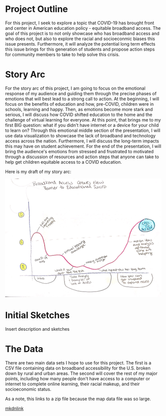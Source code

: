 # Project Outline

For this project, I seek to explore a topic that COVID-19 has brought front and center in American education policy - equitable broadband access.  The goal of this project is to not only showcase who has broadband access and who does not, but also to explore the racial and socioeconmic biases this issue presents.  Furthermore, it will analyze the potential long term effects this issue brings for this generation of students and propose action steps for community members to take to help solve this crisis.

# Story Arc

For the story arc of this project, I am going to focus on the emotional response of my audience and guiding them through the precise phases of emotions that will best lead to a strong call to action.  At the beginning, I will focus on the benefits of education and how, pre-COVID, children were in schools, learning and happy.  Then, as emotions become more stark and serious, I will discuss how COVID shifted education to the home and the challenge of virtual learning for everyone.  At this point, that brings me to my first BIG question:  what if you didn't have internet or a device for your child to learn on?  Through this emotional middle section of the presentation, I will use data visualization to showcase the lack of broadband and technology access across the nation.  Furthermore, I will discuss the long-term impacts this may have on student achievement.  For the end of the presentation, I will bring the audience's emotions from stressed and frustrated to motivated through a discussion of resources and action steps that anyone can take to help get children equitable access to a COVID education.

Here is my draft of my story arc:

![image](https://github.com/areyn258/AshleyReynoldsRepository/blob/main/Story%20arc%201.jpg)

# Initial Sketches

Insert description and sketches

# The Data

There are two main data sets I hope to use for this project.  The first is a CSV file containing data on broadband accessibility for the U.S. broken down by rural and urban areas.  The second will cover the rest of my major points, including how many people don't have access to a computer or internet to complete online learning, their racial makeup, and their socioeconomic status.  

As a note, this links to a zip file because the map data file was so large.

[mkdnlink](https://github.com/areyn258/AshleyReynoldsRepository/blob/main/Broadband%20Availability%20map%20data.zip?raw=true)
